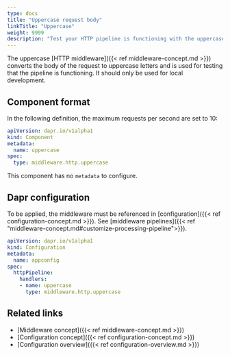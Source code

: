 ```yaml
---
type: docs
title: "Uppercase request body"
linkTitle: "Uppercase"
weight: 9999
description: "Test your HTTP pipeline is functioning with the uppercase middleware"
---
```


The uppercase [HTTP middleware]({{< ref middleware-concept.md >}}) converts the body of the request to uppercase letters and is used for testing that the pipeline is functioning. It should only be used for local development.

## Component format

In the following definition, the maximum requests per second are set to 10:
```yaml
apiVersion: dapr.io/v1alpha1
kind: Component
metadata:
  name: uppercase
spec:
  type: middleware.http.uppercase
```

This component has no `metadata` to configure.

## Dapr configuration

To be applied, the middleware must be referenced in [configuration]({{< ref configuration-concept.md >}}). See [middleware pipelines]({{< ref "middleware-concept.md#customize-processing-pipeline">}}).

```yaml
apiVersion: dapr.io/v1alpha1
kind: Configuration
metadata:
  name: appconfig
spec:
  httpPipeline:
    handlers:
    - name: uppercase
      type: middleware.http.uppercase
```

## Related links

- [Middleware concept]({{< ref middleware-concept.md >}})
- [Configuration concept]({{< ref configuration-concept.md >}})
- [Configuration overview]({{< ref configuration-overview.md >}})
